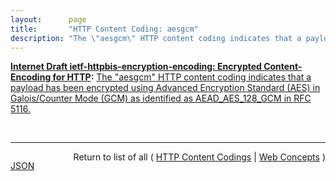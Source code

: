 ```yaml
---
layout:      page
title:       "HTTP Content Coding: aesgcm"
description: "The \"aesgcm\" HTTP content coding indicates that a payload has been encrypted using Advanced Encryption Standard (AES) in Galois/Counter Mode (GCM) as identified as AEAD_AES_128_GCM in RFC 5116."
---
```


**[Internet Draft ietf-httpbis-encryption-encoding: Encrypted Content-Encoding for HTTP](/specs/IETF/I-D/ietf-httpbis-encryption-encoding "This memo introduces a content coding for HTTP that allows message payloads to be encrypted."):** [The "aesgcm" HTTP content coding indicates that a payload has been encrypted using Advanced Encryption Standard (AES) in Galois/Counter Mode (GCM) as identified as AEAD_AES_128_GCM in RFC 5116.](http://tools.ietf.org/html/draft-ietf-httpbis-encryption-encoding#section-2 "Read documentation for HTTP Content Coding &#34;aesgcm&#34;")

<br/>
<hr/>

<p style="float : left"><a href="aesgcm.json" title="JSON representing this particular Web Concept">JSON</a></p>
<p style="text-align: right">Return to list of all ( <a href="../http-content-codings">HTTP Content Codings</a> | <a href="../">Web Concepts</a> )</p>
